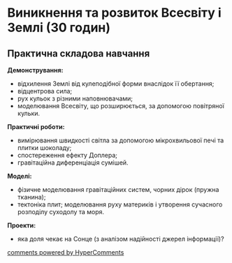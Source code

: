 <div id="hypercomments_widget" class="js-hypercomments-widget invisible"></div>

# Виникнення та розвиток Всесвіту і Землі (30 годин)

## Практична складова навчання


<p><b>Демонстрування:</b><br>
<ul>
    <li>відхилення Землі від кулеподібної форми внаслідок її обертання;</li>
    <li>відцентрова сила;</li>
    <li>рух кульок з різними наповнювачами;</li>
    <li>моделювання Всесвіту, що розширюється, за допомогою повітряної кульки.</li>
</ul></p>
<p><b>Практичні роботи:</b><br>
<ul>
    <li>вимірювання швидкості світла за допомогою мікрохвильової печі та плитки шоколаду;</li>
    <li>спостереження ефекту Доплера;</li>
    <li>гравітаційна диференціація сумішей.</li>
</ul></p>
<p><b>Моделі:</b><br>
<ul>
    <li>фізичне моделювання гравітаційних систем, чорних дірок (пружна тканина); </li>
    <li>тектоніка плит; моделювання руху материків і утворення сучасного розподілу суходолу та моря.</li>
</ul></p>
<p><b>Проекти:</b><br>
<ul>
<li>яка доля чекає на Сонце (з аналізом надійності джерел інформації)?</li>
</ul></p>

<div class="js-hypercomments-container">
<a href="http://hypercomments.com" class="hc-link" title="comments widget">comments powered by HyperComments</a>
</div>